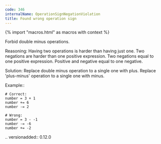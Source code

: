 ```yaml
---
code: 346
internalName: OperationSignNegationViolation
title: Found wrong operation sign
---
```


{% import "macros.html" as macros with context %}

Forbid double minus operations.

Reasoning: Having two operations is harder than having just one. Two
negations are harder than one positive expression. Two negations equal
to one positive expression. Positive and negative equal to one negative.

Solution: Replace double minus operation to a single one with plus.
Replace 'plus-minus' operation to a single one with minus.

Example::

    # Correct:
    number = 3 + 1
    number += 6
    number -= 2
    
    # Wrong:
    number = 3 - -1
    number -= -6
    number += -2

.. versionadded:: 0.12.0